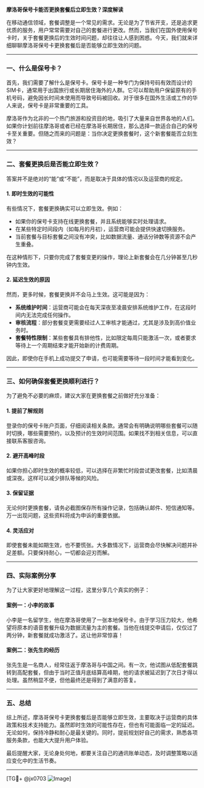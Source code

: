 **摩洛哥保号卡能否更换套餐后立即生效？深度解读**

在移动通信领域，套餐调整是一个常见的需求。无论是为了节省开支，还是追求更优质的服务，用户常常需要对自己的套餐进行更改。然而，当我们在国外使用保号卡时，关于套餐更换后的生效时间问题，却往往让人感到困惑。今天，我们就来详细聊聊摩洛哥保号卡更换套餐后是否能够立即生效的问题。

---

### 一、什么是保号卡？

首先，我们需要了解什么是保号卡。保号卡是一种专门为保持号码有效而设计的SIM卡，通常用于出国旅行或长期居住海外的人群。它可以帮助用户保留原有的手机号码，避免因长时间未使用而导致号码被回收。对于很多在国外生活或工作的华人来说，保号卡是非常重要的工具。

摩洛哥作为北非的一个热门旅游和投资目的地，吸引了大量来自世界各地的人们。如果你计划前往摩洛哥或者已经在摩洛哥长期居住，那么选择一款适合自己的保号卡至关重要。但随之而来的问题是：当你决定更换套餐时，这个新套餐能否立刻生效？

---

### 二、套餐更换后是否能立即生效？

答案并不是绝对的“能”或“不能”，而是取决于具体的情况以及运营商的规定。

#### 1. **即时生效的可能性**
有些情况下，套餐更换确实可以立即生效。例如：
- 如果你的保号卡支持在线更换套餐，并且系统能够实时处理请求。
- 在某些特定时间段内（如每月的月初），运营商可能会提供快速切换服务。
- 当前套餐与目标套餐之间没有冲突，比如数据流量、通话分钟数等资源不会产生重叠。

在这种情形下，只要你完成了套餐变更的操作，理论上新套餐会在几分钟甚至几秒钟内生效。

#### 2. **延迟生效的原因**
然而，更多时候，套餐更换并不会马上生效。这可能是因为：
- **系统维护时间**：运营商可能会在每天深夜至凌晨安排系统维护工作，在这段时间内无法完成任何操作。
- **审核流程**：部分套餐变更需要经过人工审核才能通过，尤其是涉及到高价值业务时。
- **套餐特性限制**：某些套餐具有排他性，比如限定每周只能激活一次，或者要求等待上一个周期结束才能开始新的计费周期。

因此，即使你在手机上成功提交了申请，也可能需要等待一段时间才能看到变化。

---

### 三、如何确保套餐更换顺利进行？

为了避免不必要的麻烦，建议大家在更换套餐之前做好充分准备：

#### 1. **提前了解规则**
登录你的保号卡账户页面，仔细阅读相关条款。通常会有明确说明哪些套餐可以随时切换，哪些需要预约，以及预计的生效时间范围。如果找不到相关信息，可以直接联系客服咨询。

#### 2. **避开高峰时段**
如果你担心即时生效的概率较低，可以选择在非繁忙时段尝试更改套餐，比如清晨或深夜。这样可以减少排队等候的风险。

#### 3. **保留证据**
无论何时更换套餐，请务必截图保存所有操作记录，包括确认邮件、短信通知等。万一出现问题，这些资料将成为申诉的重要依据。

#### 4. **灵活应对**
即使套餐未能如期生效，也不要慌张。大多数情况下，运营商会尽快解决问题并补足差额。只要保持耐心，一切都会迎刃而解。

---

### 四、实际案例分享

为了让大家更好地理解这一过程，这里分享几个真实的例子：

#### 案例一：小李的故事
小李是一名留学生，他在摩洛哥使用了一张本地保号卡。由于学习压力较大，他希望将原本的语音套餐升级为数据流量为主的套餐。当他在线提交申请后，仅仅过了两分钟，新套餐就成功激活了。这让他非常惊喜！

#### 案例二：张先生的经历
张先生是一名商人，经常往返于摩洛哥与中国之间。有一次，他试图从低配套餐跳转到高配套餐，但由于当时正值月底结算高峰期，他的请求被延迟到了次日才得以处理。虽然稍显不便，但他最终还是得到了满意的答复。

---

### 五、总结

综上所述，摩洛哥保号卡更换套餐后是否能够立即生效，主要取决于运营商的具体政策和技术支持能力。虽然即时生效的可能性存在，但也有可能面临一定的延迟。无论如何，保持冷静和耐心是最关键的。同时，提前规划好自己的需求，熟悉各项服务条款，也能大大提升用户体验。

最后提醒大家，无论身处何地，都要关注自己的通讯账单动态，及时调整策略以适应变化中的生活节奏。

---

[TG💪+ @jx0703 ![Image](https://github.com/user-attachments/assets/dbca1d08-cadb-493c-b0ec-ad6f7a83f270)]